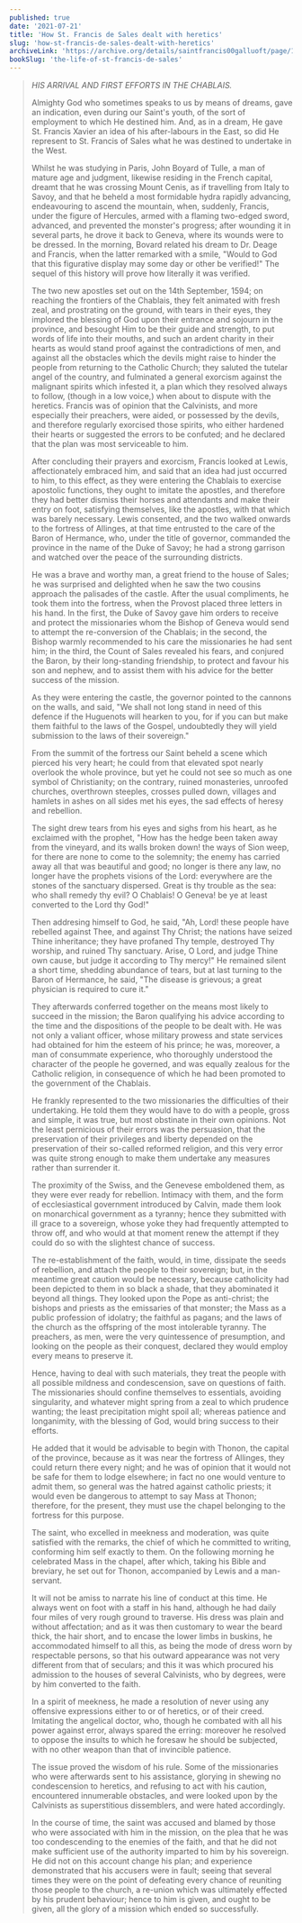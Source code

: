 ```yaml
---
published: true
date: '2021-07-21'
title: 'How St. Francis de Sales dealt with heretics'
slug: 'how-st-francis-de-sales-dealt-with-heretics'
archiveLink: 'https://archive.org/details/saintfrancis00galluoft/page/148?view=theater'
bookSlug: 'the-life-of-st-francis-de-sales'
---
```


> *HIS ARRIVAL AND FIRST EFFORTS IN THE CHABLAIS.*
>
> Almighty God who sometimes speaks to us by means of dreams, gave an indication, even during our Saint's youth, of the sort of employment to which He destined him. And, as in a dream, He gave St. Francis Xavier an idea of his after-labours in the East, so did He represent to St. Francis of Sales what he was destined to undertake in the West.
>
> Whilst he was studying in Paris, John Boyard of Tulle, a man of mature age and judgment, likewise residing in the French capital, dreamt that he was crossing Mount Cenis, as if travelling from Italy to Savoy, and that he beheld a most formidable hydra rapidly advancing, endeavouring to ascend the mountain, when, suddenly, Francis, under the figure of Hercules, armed with a flaming two-edged sword, advanced, and prevented the monster's progress; after wounding it in several parts, he drove it back to Geneva, where its wounds were to be dressed. In the morning, Bovard related his dream to Dr. Deage and Francis, when the latter remarked with a smile, "Would to God that this figurative display may some day or other be verified!" The sequel of this history will prove how literally it was verified.
>
> The two new apostles set out on the 14th September, 1594; on reaching the frontiers of the Chablais, they felt animated with fresh zeal, and prostrating on the ground, with tears in their eyes, they implored the blessing of God upon their entrance and sojourn in the province, and besought Him to be their guide and strength, to put words of life into their mouths, and such an ardent charity in their hearts as would stand proof against the contradictions of men, and against all the obstacles which the devils might raise to hinder the people from returning to the Catholic Church; they saluted the tutelar angel of the country, and fulminated a general exorcism against the malignant spirits which infested it, a plan which they resolved always to follow, (though in a low voice,) when about to dispute with the heretics. Francis was of opinion that the Calvinists, and more especially their preachers, were aided, or possessed by the devils, and therefore regularly exorcised those spirits, who either hardened their hearts or suggested the errors to be confuted; and he declared that the plan was most serviceable to him.
>
> After concluding their prayers and exorcism, Francis looked at Lewis, affectionately embraced him, and said that an idea had just occurred to him, to this effect, as they were entering the Chablais to exercise apostolic functions, they ought to imitate the apostles, and therefore they had better dismiss their horses and attendants and make their entry on foot, satisfying themselves, like the apostles, with that which was barely necessary. Lewis consented, and the two walked onwards to the fortress of Allinges, at that time entrusted to the care of the Baron of Hermance, who, under the title of governor, commanded the province in the name of the Duke of Savoy; he had a strong garrison and watched over the peace of the surrounding districts.
>
> He was a brave and worthy man, a great friend to the house of Sales; he was surprised and delighted when he saw the two cousins approach the palisades of the castle. After the usual compliments, he took them into the fortress, when the Provost placed three letters in his hand. In the first, the Duke of Savoy gave him orders to receive and protect the missionaries whom the Bishop of Geneva would send to attempt the re-conversion of the Chablais; in the second, the Bishop warmly recommended to his care the missionaries he had sent him; in the third, the Count of Sales revealed his fears, and conjured the Baron, by their long-standing friendship, to protect and favour his son and nephew, and to assist them with his advice for the better success of the mission.
>
> As they were entering the castle, the governor pointed to the cannons on the walls, and said, "We shall not long stand in need of this defence if the Huguenots will hearken to you, for if you can but make them faithful to the laws of the Gospel, undoubtedly they will yield submission to the laws of their sovereign."
>
> From the summit of the fortress our Saint beheld a scene which pierced his very heart; he could from that elevated spot nearly overlook the whole province, but yet he could not see so much as one symbol of Christianity; on the contrary, ruined monasteries, unroofed churches, overthrown steeples, crosses pulled down, villages and hamlets in ashes on all sides met his eyes, the sad effects of heresy and rebellion.
>
> The sight drew tears from his eyes and sighs from his heart, as he exclaimed with the prophet, "How has the hedge been taken away from the vineyard, and its walls broken down! the ways of Sion weep, for there are none to come to the solemnity; the enemy has carried away all that was beautiful and good; no longer is there any law, no longer have the prophets visions of the Lord: everywhere are the stones of the sanctuary dispersed. Great is thy trouble as the sea: who shall remedy thy evil? O Chablais! O Geneva! be ye at least converted to the Lord thy God!"
>
> Then addresing himself to God, he said, "Ah, Lord! these people have rebelled against Thee, and against Thy Christ; the nations have seized Thine inheritance; they have profaned Thy temple, destroyed Thy worship, and ruined Thy sanctuary. Arise, O Lord, and judge Thine own cause, but judge it according to Thy mercy!" He remained silent a short time, shedding abundance of tears, but at last turning to the Baron of Hermance, he said, "The disease is grievous; a great physician is required to cure it."
>
> They afterwards conferred together on the means most likely to succeed in the mission; the Baron qualifying his advice according to the time and the dispositions of the people to be dealt with. He was not only a valiant officer, whose military prowess and state services had obtained for him the esteem of his prince; he was, moreover, a man of consummate experience, who thoroughly understood the character of the people he governed, and was equally zealous for the Catholic religion, in consequence of which he had been promoted to the government of the Chablais.
>
> He frankly represented to the two missionaries the difficulties of their undertaking. He told them they would have to do with a people, gross and simple, it was true, but most obstinate in their own opinions. Not the least pernicious of their errors was the persuasion, that the preservation of their privileges and liberty depended on the preservation of their so-called reformed religion, and this very error was quite strong enough to make them undertake any measures rather than surrender it.
>
> The proximity of the Swiss, and the Genevese emboldened them, as they were ever ready for rebellion. Intimacy with them, and the form of ecclesiastical government introduced by Calvin, made them look on monarchical government as a tyranny; hence they submitted with ill grace to a sovereign, whose yoke they had frequently attempted to throw off, and who would at that moment renew the attempt if they could do so with the slightest chance of success.
>
> The re-establishment of the faith, would, in time, dissipate the seeds of rebellion, and attach the people to their sovereign; but, in the meantime great caution would be necessary, because catholicity had been depicted to them in so black a shade, that they abominated it beyond all things. They looked upon the Pope as anti-christ; the bishops and priests as the emissaries of that monster; the Mass as a public profession of idolatry; the faithful as pagans; and the laws of the church as the offspring of the most intolerable tyranny. The preachers, as men, were the very quintessence of presumption, and looking on the people as their conquest, declared they would employ every means to preserve it.
>
> Hence, having to deal with such materials, they treat the people with all possible mildness and condescension, save on questions of faith. The missionaries should confine themselves to essentials, avoiding singularity, and whatever might spring from a zeal to which prudence wanting; the least precipitation might spoil all; whereas patience and longanimity, with the blessing of God, would bring success to their efforts.
>
> He added that it would be advisable to begin with Thonon, the capital of the province, because as it was near the fortress of Allinges, they could return there every night; and he was of opinion that it would not be safe for them to lodge elsewhere; in fact no one would venture to admit them, so general was the hatred against catholic priests; it would even be dangerous to attempt to say Mass at Thonon; therefore, for the present, they must use the chapel belonging to the fortress for this purpose.
>
> The saint, who excelled in meekness and moderation, was quite satisfied with the remarks, the chief of which he committed to writing, conforming him self exactly to them. On the following morning he celebrated Mass in the chapel, after which, taking his Bible and breviary, he set out for Thonon, accompanied by Lewis and a man-servant.
>
> It will not be amiss to narrate his line of conduct at this time. He always went on foot with a staff in his hand, although he had daily four miles of very rough ground to traverse. His dress was plain and without affectation; and as it was then customary to wear the beard thick, the hair short, and to encase the lower limbs in buskins, he accommodated himself to all this, as being the mode of dress worn by respectable persons, so that his outward appearance was not very different from that of seculars; and this it was which procured his admission to the houses of several Calvinists, who by degrees, were by him converted to the faith.
>
> In a spirit of meekness, he made a resolution of never using any offensive expressions either to or of heretics, or of their creed. Imitating the angelical doctor, who, though he combated with all his power against error, always spared the erring: moreover he resolved to oppose the insults to which he foresaw he should be subjected, with no other weapon than that of invincible patience.
>
> The issue proved the wisdom of his rule. Some of the missionaries who were afterwards sent to his assistance, glorying in shewing no condescension to heretics, and refusing to act with his caution, encountered innumerable obstacles, and were looked upon by the Calvinists as superstitious dissemblers, and were hated accordingly.
>
> In the course of time, the saint was accused and blamed by those who were associated with him in the mission, on the plea that he was too condescending to the enemies of the faith, and that he did not make sufficient use of the authority imparted to him by his sovereign. He did not on this account change his plan; and experience demonstrated that his accusers were in fault; seeing that several times they were on the point of defeating every chance of reuniting those people to the church, a re-union which was ultimately effected by his prudent behaviour; hence to him is given, and ought to be given, all the glory of a mission which ended so successfully.